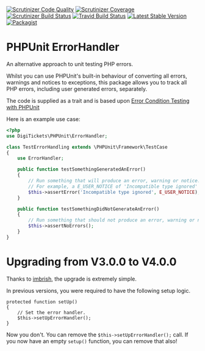 [![Scrutinizer Code Quality](https://img.shields.io/scrutinizer/g/digitickets/phpunit-errorhandler.svg?style=plastic)](https://scrutinizer-ci.com/g/digitickets/phpunit-errorhandler/?branch=master)
[![Scrutinizer Coverage](https://img.shields.io/scrutinizer/coverage/g/digitickets/phpunit-errorhandler.svg?style=plastic)](https://scrutinizer-ci.com/coverage/g/digitickets/phpunit-errorhandler/?branch=master)
[![Scrutinizer Build Status](https://img.shields.io/scrutinizer/build/g/digitickets/phpunit-errorhandler.svg?style=plastic)](https://scrutinizer-ci.com/build/g/digitickets/phpunit-errorhandler/?branch=master)
[![Travid Build Status](https://img.shields.io/travis/digitickets/phpunit-errorhandler.svg?style=plastic)](https://travis-ci.org/digitickets/phpunit-errorhandler)
[![Latest Stable Version](https://img.shields.io/packagist/v/digitickets/phpunit-errorhandler.svg?style=plastic)](https://packagist.org/packages/digitickets/phpunit-errorhandler)
[![Packagist](https://img.shields.io/packagist/dt/digitickets/phpunit-errorhandler.svg?style=plastic)](https://packagist.org/packages/digitickets/phpunit-errorhandler)

PHPUnit ErrorHandler
====================

An alternative approach to unit testing PHP errors.

Whilst you can use PHPUnit's built-in behaviour of converting all errors, warnings and notices to exceptions,
this package allows you to track all PHP errors, including user generated errors, separately.

The code is supplied as a trait and is based upon [Error Condition Testing with PHPUnit](http://www.sitepoint.com/testing-error-conditions-with-phpunit/)

Here is an example use case:

```php
<?php
use DigiTickets\PHPUnit\ErrorHandler;

class TestErrorHandling extends \PHPUnit\Framework\TestCase
{
    use ErrorHandler;

    public function testSomethingGeneratedAnError()
    {
        // Run something that will produce an error, warning or notice.
        // For example, a E_USER_NOTICE of 'Incompatible type ignored' can be tested as follows:
        $this->assertError('Incompatible type ignored', E_USER_NOTICE);
    }

    public function testSomethingDidNotGenerateAnError()
    {
        // Run something that should not produce an error, warning or notice.
        $this->assertNoErrors();
    }
}
```

Upgrading from V3.0.0 to V4.0.0
===============================

Thanks to [imbrish](https://github.com/digitickets/phpunit-errorhandler/issues/1), the upgrade is extremely simple.

In previous versions, you were required to have the following setup logic. 

    protected function setUp()
    {
        // Set the error handler.
        $this->setUpErrorHandler();
    }

Now you don't. You can remove the `$this->setUpErrorHandler();` call. If you now have an empty `setup()` function,
you can remove that also!

